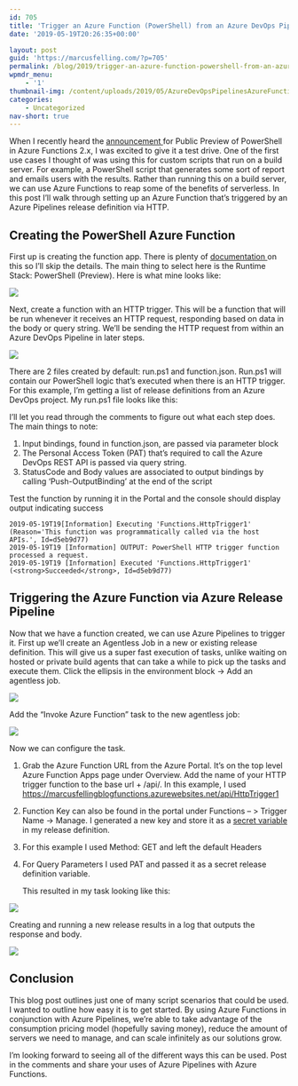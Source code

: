 ```yaml
---
id: 705
title: 'Trigger an Azure Function (PowerShell) from an Azure DevOps Pipeline'
date: '2019-05-19T20:26:35+00:00'

layout: post
guid: 'https://marcusfelling.com/?p=705'
permalink: /blog/2019/trigger-an-azure-function-powershell-from-an-azure-devops-pipeline/
wpmdr_menu:
    - '1'
thumbnail-img: /content/uploads/2019/05/AzureDevOpsPipelinesAzureFunctionsPowerShell.png
categories:
    - Uncategorized
nav-short: true
---
```



When I recently heard the [announcement ](https://devblogs.microsoft.com/powershell/public-preview-of-powershell-in-azure-functions-2-x/) for Public Preview of PowerShell in Azure Functions 2.x, I was excited to give it a test drive. One of the first use cases I thought of was using this for custom scripts that run on a build server. For example, a PowerShell script that generates some sort of report and emails users with the results. Rather than running this on a build server, we can use Azure Functions to reap some of the benefits of serverless. In this post I’ll walk through setting up an Azure Function that’s triggered by an Azure Pipelines release definition via HTTP.

## Creating the PowerShell Azure Function

First up is creating the function app. There is plenty of [documentation ](https://docs.microsoft.com/en-us/azure/azure-functions/functions-create-first-azure-function)on this so I’ll skip the details. The main thing to select here is the Runtime Stack: PowerShell (Preview). Here is what mine looks like:

![](/content/uploads/2019/05/CreateFunction-488x1024.png)

Next, create a function with an HTTP trigger. This will be a function that will be run whenever it receives an HTTP request, responding based on data in the body or query string. We’ll be sending the HTTP request from within an Azure DevOps Pipeline in later steps.

![](/content/uploads/2019/05/TriggerFunction-1024x482.png)

There are 2 files created by default: run.ps1 and function.json. Run.ps1 will contain our PowerShell logic that’s executed when there is an HTTP trigger. For this example, I’m getting a list of release definitions from an Azure DevOps project. My run.ps1 file looks like this:

<script src="https://gist.github.com/MarcusFelling/968c78c366272b69e032225169e1edf4.js"></script>

I’ll let you read through the comments to figure out what each step does. The main things to note:

1. Input bindings, found in function.json, are passed via parameter block
2. The Personal Access Token (PAT) that’s required to call the Azure DevOps REST API is passed via query string.
3. StatusCode and Body values are associated to output bindings by calling ‘Push-OutputBinding’ at the end of the script

Test the function by running it in the Portal and the console should display output indicating success

```
2019-05-19T19[Information] Executing 'Functions.HttpTrigger1' (Reason='This function was programmatically called via the host APIs.', Id=d5eb9d77)
2019-05-19T19 [Information] OUTPUT: PowerShell HTTP trigger function processed a request.
2019-05-19T19 [Information] Executed 'Functions.HttpTrigger1' (<strong>Succeeded</strong>, Id=d5eb9d77)
```

## Triggering the Azure Function via Azure Release Pipeline

Now that we have a function created, we can use Azure Pipelines to trigger it. First up we’ll create an Agentless Job in a new or existing release definition. This will give us a super fast execution of tasks, unlike waiting on hosted or private build agents that can take a while to pick up the tasks and execute them. Click the ellipsis in the environment block -> Add an agentless job.

![](/content/uploads/2019/05/AgentlessJob-1024x350.png)

Add the “Invoke Azure Function” task to the new agentless job:

![](/content/uploads/2019/05/InvokeAzureFunctionTask-1024x432.png)

Now we can configure the task.

1. Grab the Azure Function URL from the Azure Portal. It’s on the top level Azure Function Apps page under Overview. Add the name of your HTTP trigger function to the base url + /api/. In this example, I used https://marcusfellingblogfunctions.azurewebsites.net/api/HttpTrigger1
2. Function Key can also be found in the portal under Functions – &gt; Trigger Name -> Manage. I generated a new key and store it as a [secret variable](https://docs.microsoft.com/en-us/azure/devops/pipelines/process/variables?view=azure-devops&tabs=classic%2Cbatch#secret-variables) in my release definition.
3. For this example I used Method: GET and left the default Headers
4. For Query Parameters I used PAT and passed it as a secret release definition variable.  
       
    This resulted in my task looking like this:

![](/content/uploads/2019/05/InvokeAzureFunctionTaskConfigured-698x1024.png)

Creating and running a new release results in a log that outputs the response and body.

![](/content/uploads/2019/05/ReleaseLog-1024x331.png)

## Conclusion

This blog post outlines just one of many script scenarios that could be used. I wanted to outline how easy it is to get started. By using Azure Functions in conjunction with Azure Pipelines, we’re able to take advantage of the consumption pricing model (hopefully saving money), reduce the amount of servers we need to manage, and can scale infinitely as our solutions grow.

I’m looking forward to seeing all of the different ways this can be used. Post in the comments and share your uses of Azure Pipelines with Azure Functions.
